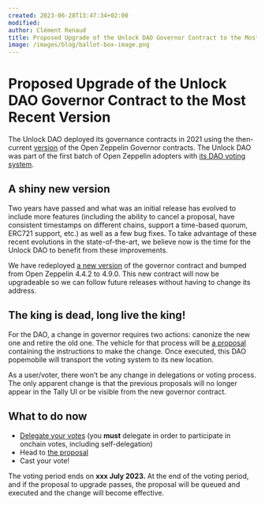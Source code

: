 ```yaml
---
created: 2023-06-28T13:47:34+02:00
modified:
author: Clément Renaud
title: Proposed Upgrade of the Unlock DAO Governor Contract to the Most Recent Version
image: /images/blog/ballot-box-image.png
---
```


# **Proposed Upgrade of the Unlock DAO Governor Contract to the Most Recent Version**

The Unlock DAO deployed its governance contracts in 2021 using the then-current [version](https://blog.openzeppelin.com/governor-smart-contract) of the Open Zeppelin Governor contracts. The Unlock DAO was part of the first batch of Open Zeppelin adopters with [its DAO voting system](https://unlock-protocol.com/blog/unlock-dao).

## **A shiny new version**

Two years have passed and what was an initial release has evolved to include more features (including the ability to cancel a proposal, have consistent timestamps on different chains, support a time-based quorum, ERC721 support, etc.) as well as a few bug fixes. To take advantage of these recent evolutions in the state-of-the-art, we believe now is the time for the Unlock DAO to benefit from these improvements.

We have redeployed [a new version](https://etherscan.io/address/0x440d9D4E66d39bb28FB58729Cb4D3ead2A595591#code) of the governor contract and bumped from Open Zeppelin 4.4.2 to 4.9.0. This new contract will now be upgradeable so we can follow future releases without having to change its address.

## **The king is dead, long live the king!**

For the DAO, a change in governor requires two actions: canonize the new one and retire the old one. The vehicle for that process will be [a proposal](https://www.tally.xyz/gov/unlock/proposal/36208249270120864100503453462134662510103434369621143761091232235939585571890) containing the instructions to make the change. Once executed, this DAO popemobile will transport the voting system to its new location.

As a user/voter, there won’t be any change in delegations or voting process. The only apparent change is that the previous proposals will no longer appear in the Tally UI or be visible from the new governor contract.

## **What to do now**

- [Delegate your votes](https://unlock-protocol.com/guides/delegation/) (you **must** delegate in order to participate in onchain votes, including self-delegation)
- Head to [the proposal](https://www.tally.xyz/gov/unlock/proposal/36208249270120864100503453462134662510103434369621143761091232235939585571890)
- Cast your vote!

The voting period ends on **xxx July 2023.** At the end of the voting period, and if the proposal to upgrade passes, the proposal will be queued and executed and the change will become effective.
